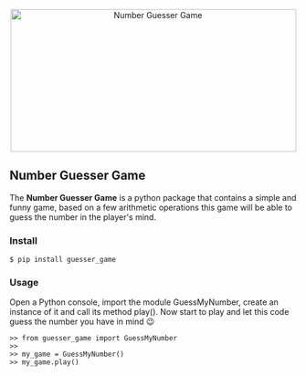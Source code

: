 <p align="center">
  <img src="https://wendynavarrete.com/wp-content/uploads/2020/11/background-5594879__480.jpg" alt="Number Guesser Game" border="0" height="250" width="500" />
</p>

## Number Guesser Game

The **Number Guesser Game** is a python package that contains a simple and funny game, based on a few arithmetic operations this game will be able to guess the number in the player's mind.


###  Install

```
$ pip install guesser_game  
```

### Usage

Open a Python console, import the module GuessMyNumber, create an instance of it and call its method play(). Now start to play and let this code guess the number you have in mind 😉

```
>> from guesser_game import GuessMyNumber
>>
>> my_game = GuessMyNumber()
>> my_game.play()
```